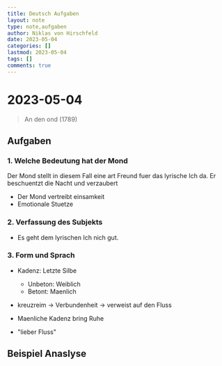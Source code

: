```yaml
---
title: Deutsch Aufgaben
layout: note
type: note,aufgaben
author: Niklas von Hirschfeld
date: 2023-05-04
categories: []
lastmod: 2023-05-04
tags: []
comments: true
---
```


# 2023-05-04

> An den ond (1789)

## Aufgaben

### 1. Welche Bedeutung hat der Mond

Der Mond stellt in diesem Fall eine art Freund fuer das lyrische Ich da.
Er beschuentzt die Nacht und verzaubert

- Der Mond vertreibt einsamkeit
- Emotionale Stuetze

### 2. Verfassung des Subjekts

- Es geht dem lyrischen Ich nich gut.

### 3. Form und Sprach

- Kadenz: Letzte Silbe
    - Unbeton: Weiblich
    - Betont: Maenlich


- kreuzreim -> Verbundenheit -> verweist auf den Fluss
- Maenliche Kadenz bring Ruhe

- "lieber Fluss"

## Beispiel Anaslyse
